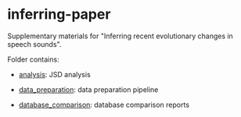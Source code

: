 # inferring-paper

Supplementary materials for "Inferring recent evolutionary changes in speech sounds".

Folder contains:

* [analysis](analysis): JSD analysis

* [data_preparation](data_preparation): data preparation pipeline

* [database_comparison](database_comparison): database comparison reports



